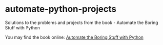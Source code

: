 # automate-python-projects
Solutions to the problems and projects from the book - Automate the Boring Stuff with Python

You may find the book online: [Automate the Boring Stuff with Python](https://automatetheboringstuff.com/)
